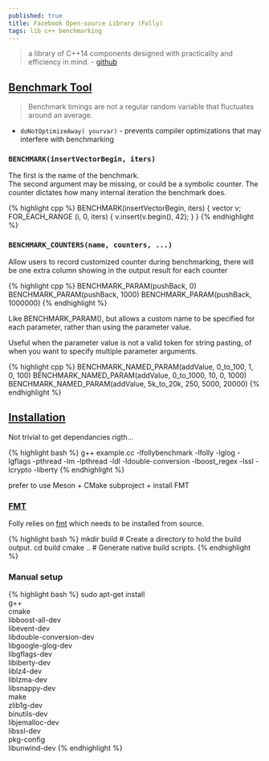 ```yaml
---
published: true
title: Facebook Open-source Library (Folly)
tags: lib c++ benchmarking
---
```

>  a library of C++14 components designed with practicality and efficiency in mind. - [github](https://github.com/facebook/folly)

## [Benchmark Tool](https://github.com/facebook/folly/blob/master/folly/docs/Benchmark.md)
> Benchmark timings are not a regular random variable that fluctuates around an average. 

- `doNotOptimizeAway( yourvar)` -  prevents compiler optimizations that may interfere with benchmarking 

### `BENCHMARK(insertVectorBegin, iters)`

The first is the name of the benchmark.  
The second argument may be missing, or could be a symbolic counter. The counter dictates how many internal iteration the benchmark does.

{% highlight cpp %}
BENCHMARK(insertVectorBegin, iters) {
    vector<int> v;
    FOR_EACH_RANGE (i, 0, iters) {
      v.insert(v.begin(), 42);
    }
  }
{% endhighlight %}

### `BENCHMARK_COUNTERS(name, counters, ...)` 
Allow users to record customized counter during benchmarking,
there will be one extra column showing in the output result for each counter

{% highlight cpp %}
BENCHMARK_PARAM(pushBack, 0)
BENCHMARK_PARAM(pushBack, 1000)
BENCHMARK_PARAM(pushBack, 1000000)
{% endhighlight %}

Like BENCHMARK_PARAM(), but allows a custom name to be specified for each
parameter, rather than using the parameter value.
  
Useful when the parameter value is not a valid token for string pasting,
of when you want to specify multiple parameter arguments.
  
{% highlight cpp %}
BENCHMARK_NAMED_PARAM(addValue, 0_to_100, 1, 0, 100)
BENCHMARK_NAMED_PARAM(addValue, 0_to_1000, 10, 0, 1000)
BENCHMARK_NAMED_PARAM(addValue, 5k_to_20k, 250, 5000, 20000)
{% endhighlight %}


## [Installation](https://github.com/facebook/folly#ubuntu-1604-lts)

Not trivial to get dependancies rigth...

{% highlight bash %}
g++  example.cc -lfollybenchmark -lfolly -lglog -lgflags -pthread -lm -lpthread -ldl -ldouble-conversion -lboost_regex -lssl -lcrypto -liberty
{% endhighlight %}

prefer to use Meson + CMake subproject + install FMT

### [FMT](https://github.com/fmtlib/fmt)
Folly relies on [fmt](https://github.com/fmtlib/fmt) which needs to be installed from source.

{% highlight bash %}
mkdir build          # Create a directory to hold the build output.
cd build
cmake ..  # Generate native build scripts.
{% endhighlight %}

### Manual setup

{% highlight bash %}
sudo apt-get install \
    g++ \
    cmake \
    libboost-all-dev \
    libevent-dev \
    libdouble-conversion-dev \
    libgoogle-glog-dev \
    libgflags-dev \
    libiberty-dev \
    liblz4-dev \
    liblzma-dev \
    libsnappy-dev \
    make \
    zlib1g-dev \
    binutils-dev \
    libjemalloc-dev \
    libssl-dev \
    pkg-config \
    libunwind-dev
{% endhighlight %}


